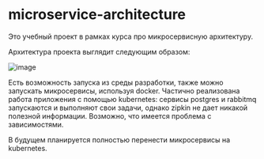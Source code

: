 # microservice-architecture

Это учебный проект в рамках курса про микросервисную архитектуру.

Архитектура проекта выглядит следующим образом:

![image](https://github.com/DmitryKotx/microservice_architecture/assets/109358996/e82f036d-973d-43ac-a11c-72e4da04be2a)

Есть возможность запуска из среды разработки, также можно запускать микросервисы, используя docker.
Частично реализована работа приложения с помощью kubernetes: сервисы postgres и rabbitmq запускаются и выполняют свои задачи, 
однако zipkin не дает никакой полезной информации. Возможно, что имеется проблема с зависимостями.

В будущем планируется полностью перенести микросервисы на kubernetes.
